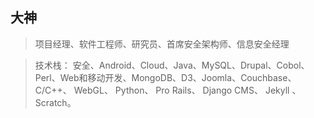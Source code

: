 ## 大神

> 项目经理、软件工程师、研究员、首席安全架构师、信息安全经理

> 技术栈： 安全、Android、Cloud、Java、MySQL、Drupal、Cobol、Perl、Web和移动开发、MongoDB、D3、Joomla、Couchbase、 C/C++、 WebGL、 Python、 Pro Rails、 Django CMS、 Jekyll 、Scratch。
